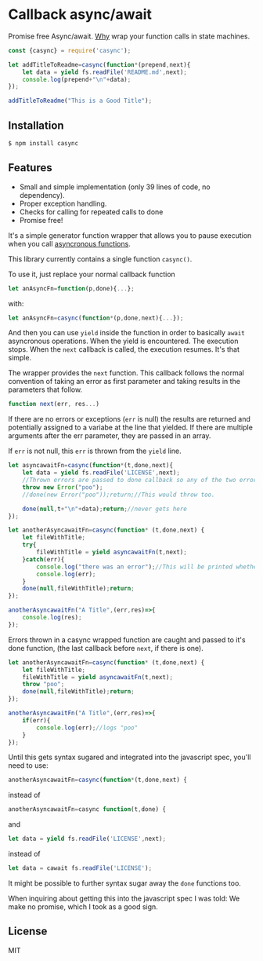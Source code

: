 # Callback async/await
Promise free Async/await. [Why](https://medium.com/@b.essiambre/continuation-passing-style-patterns-for-javascript-5528449d3070?source=friends_link&sk=976fb25ca6c15eba3a4badcf55ba698e) wrap your function calls in state machines.

```js
const {casync} = require('casync');

let addTitleToReadme=casync(function*(prepend,next){
	let data = yield fs.readFile('README.md',next);
	console.log(prepend+"\n"+data);
});

addTitleToReadme("This is a Good Title");
```

## Installation

```bash
$ npm install casync
```

## Features

  * Small and simple implementation (only 39 lines of code, no dependency).
  * Proper exception handling.
  * Checks for calling for repeated calls to done
  * Promise free!

It's a simple generator function wrapper that allows you to pause execution when you call [asyncronous functions](https://caolan.github.io/async/v3/global.html#AsyncFunction).

This library currently contains a single function `casync()`.

To use it, just replace your normal callback function
```js
let anAsyncFn=function(p,done){...};
```
with:
```js
let anAsyncFn=casync(function*(p,done,next){...});
```
And then you can use `yield` inside the function in order to basically `await` asyncronous operations. When the yield is encountered. The execution stops. When the `next` callback is called, the execution resumes. It's that simple.

The wrapper provides the `next` function.
This callback follows the normal convention of taking an error as first parameter and taking results in the parameters that follow. 
```js
function next(err, res...)
```
If there are no errors or exceptions (`err` is null) the results are returned and potentially assigned to a variabe at the line that yielded. If there are multiple arguments after the err parameter, they are passed in an array.

If `err` is not null, this `err` is thrown from the `yield` line.

```js
let asyncawaitFn=casync(function*(t,done,next){
	let data = yield fs.readFile('LICENSE',next);
	//Thrown errors are passed to done callback so any of the two error styles would result in an exception at the yield line.
	throw new Error("poo");
	//done(new Error("poo"));return;//This would throw too.

	done(null,t+"\n"+data);return;//never gets here
});

let anotherAsyncawaitFn=casync(function* (t,done,next) {
	let fileWithTitle;
	try{
		fileWithTitle = yield asyncawaitFn(t,next);
	}catch(err){
		console.log("there was an error");//This will be printed whether asyncawaitFn throws or whether it calls done with a non-null first parameter.
		console.log(err);
	}
    done(null,fileWithTitle);return;
});

anotherAsyncawaitFn("A Title",(err,res)=>{
    console.log(res);
});
```

Errors thrown in a casync wrapped function are caught and passed to it's done function, (the last callback before `next`, if there is one).
```js
let anotherAsyncawaitFn=casync(function* (t,done,next) {
	let fileWithTitle;
	fileWithTitle = yield asyncawaitFn(t,next);
    throw "poo";
    done(null,fileWithTitle);return;
});

anotherAsyncawaitFn("A Title",(err,res)=>{
    if(err){
        console.log(err);//logs "poo"
    }
});
```


Until this gets syntax sugared and integrated into the javascript spec, you'll need to use:
```js
anotherAsyncawaitFn=casync(function*(t,done,next) {
```
instead of
```js
anotherAsyncawaitFn=casync function(t,done) {
```
and
```js
let data = yield fs.readFile('LICENSE',next);
```
instead of
```js
let data = cawait fs.readFile('LICENSE');
```

It might be possible to further syntax sugar away the `done` functions too.

When inquiring about getting this into the javascript spec I was told: We make no promise, which I took as a good sign.

## License

MIT